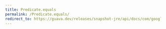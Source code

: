 ```yaml
---
title: Predicate.equals
permalink: /Predicate.equals/
redirect_to: https://guava.dev/releases/snapshot-jre/api/docs/com/google/common/base/Predicate.html#equals-java.lang.Object-
---
```

